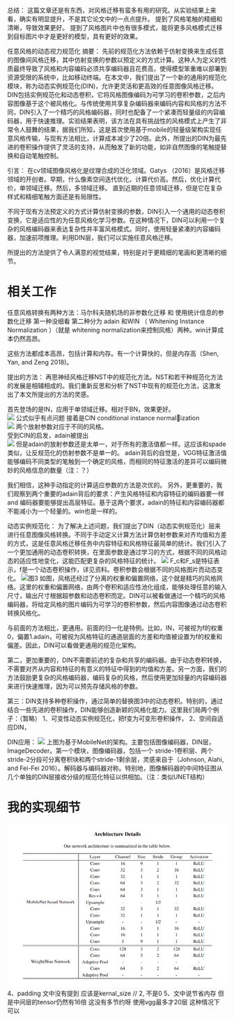 总结：
这篇文章还是有东西，对风格迁移有蛮多有用的研究。从实验结果上来看，确实有明显提升，不是其它论文中的一点点提升。
提到了风格笔触的精细和清晰，导致效果更好。
提到了风格图片中也有很多模式，能将更多风格模式迁移到目标图片中才是更好的模型，具有更好的效果。

任意风格的动态视力规范化
摘要：
先前的规范化方法依赖于仿射变换来生成任意的图像间风格迁移，其中仿射变换的参数以预定义的方式计算。这种人为定义的性质最终导致了风格和内容编码必须共享编码器且花费高，使得模型笨重难以部署到资源受限的系统中，比如移动终端。在本文中，我们提出了一个新的通用的规范化模块，称为动态实例规范化(DIN)，允许更灵活和更高效的任意图像风格迁移。DIN包括实例规范化和动态卷积，它将风格图像编码为可学习的卷积参数，之后内容图像基于这个被风格化。与传统使用共享复杂编码器来编码内容和风格的方法不同，DIN引入了一个精巧的风格编码器，同时也配备了一个紧凑而轻量级的内容编码器，用于快速推理。实验结果表明，该方法在具有挑战性的风格模式上产生了非常令人鼓舞的结果，据我们所知，这是首次使用基于mobile的轻量级架构实现任意风格传输，与现有方法相比，计算成本减少了20倍。此外，所提出的DIN为最先进的卷积操作提供了灵活的支持，从而触发了新的功能，如非自然图像的笔触提替换和自动笔触控制。

引言：
在cv领域图像风格化是纹理合成的泛化领域。Gatys （2016）是风格迁移领域的开创者。早期，什么像素空间迭代优化，计算代价高。然后，优化计算代价，单领域迁移。然后，多领域迁移。
直到近期的任意领域迁移，但是它在复杂样式和精细笔触方面还是有局限性。

不同于现有方法预定义的方式计算仿射变换的参数，DIN引入一个通用的动态卷积变换，它是适应性的为任意风格化学习参数。在这种情况下，DIN可以利用一个复杂的风格编码器来表达复杂性并丰富风格模式。同时，使用轻量紧凑的内容编码器，加速前项推理。利用DIN层，我们可以实施任意风格迁移。

所提出的方法提供了令人满意的视觉结果，特别是对于更精细的笔画和更清晰的细节。

# 相关工作
任意风格转换有两种方法：马尔科夫随机场的非参数化迁移 和 使用统计信息的参数化迁移
第一种没细看 
第二种分为 adain 和WIN （ Whitening Instance Normalization ）（就是 whitening normalization来控制风格）两种。win计算成本仍然高昂。

这些方法都成本高昂，包括计算和内存。有一个计算快的，但是内存高（Shen, Yan, and Zeng 2018)。

提出的方法：
再思神经风格迁移NST中的规范化方法。NST和若干种规范化方法的发展是相辅相成的。我们重新反思和分析了NST中现有的规范化方法，这激发出了本文所提出的方法的灵感。

首先登场的是IN，应用于单领域迁移。相对于BN，效果更好。  
![](.DIN-MobileNet替代vgg的-没代码-笔记_images/d07e25ae.png)  公式似乎有点问题
接着是CIN conditional instance normalization    
![](.DIN-MobileNet替代vgg的-没代码-笔记_images/d7139d65.png)  两个放射参数对应于不同的风格。  
受到CIN的启发，adain被提出  
![](.DIN-MobileNet替代vgg的-没代码-笔记_images/8388b882.png) 
但是adain的放射参数还是太单一，对于所有的激活值都一样。这应该和spade类似，让反规范化的仿射参数不是单一的。
adain背后的自觉是，VGG特征激活值能够编码不同类型的笔触到一个确定的风格，而相同的特征激活的差异可以编码微妙的风格信息的数量（注：？）

我们相信，这种手动指定的计算适应参数的方法是次优的。
另外，更重要的，我们观察到两个重要的adain背后的要求：产生风格特征和内容特征的编码器要一样 and 编码器要能够提出高层特征。基于这两个要求，adain的特征和内容编码器都不能减小为一个轻量的。win也是一样的。

动态实例规范化：
为了解决上述问题，我们提出了DIN（动态实例规范化）层来进行任意图像风格转换。不同于手动定义计算方法计算仿射参数来对齐均值和方差的方式，这是任意风格迁移任务中内容特征和风格特征最简单的统计。我们引入了一个更加通用的动态卷积转换，在里面参数是通过学习的方式，根据不同的风格动态的适应性地变化，这能匹配更复杂的风格特征的统计。
![](.DIN-MobileNet替代vgg的-没代码-笔记_images/5184f455.png)
F_c和F_s是特征表示，f是一个动态卷积操作，详见资料。卷积参数会根据不同的风格图片而动态变化。
![图3](.DIN-MobileNet替代vgg的-没代码-笔记_images/444dbef3.png)
如图，风格还经过了分离的权重和偏置网络，这个就是精巧的风格网络。这里的权重和偏置网络，由两个卷积和适应性池化组成，能够处理任意的输入尺寸，输出尺寸根据超参数和动态卷积而定。DIN可以被看做通过一个精巧的风格编码器，将给定风格的图片编码为可学习的卷积参数，然后内容图像通过动态卷积转换风格化。


与前面的方法相比，更通用。前面的归一化是特例。比如，IN，可被视为f的权重0，偏置1.adain，可被视为风格特征的通道层面的方差和均值被设置为f的权重和偏差。因此，DIN可以看做更通用的规范化架构。

第二，更加重要的，DIN不需要前述的复杂和共享的编码器。由于动态卷积转换，不需要对齐从内容和特征的有意义的特征中得到的均值和方差。另一方面，我们的方法鼓励更复杂的风格编码器，编码复杂的风格，然后使用更加轻量的内容编码器来进行快速推理，因为可以预先存储风格的参数。

第三：DIN支持多种卷积操作，通过简单的替换图3中的动态卷积。特别的，通过结合一些先进的卷积操作，DIN能够创造新颖的风格化能力。这里我们局两个例子：（暂略）
1、可变性动态实例规范化，把f变为可变形卷积操作，
2、空间自适应DIN，

DIN应用：
![](.DIN-MobileNet替代vgg的-没代码-笔记_images/fbfb4e6d.png)
上图为基于MobileNet的架构。主要包括图像编码器，DIN层，ImageDecoder。第一个模块，图像编码器，包括一个 stride-1卷积层、两个stride-2分段可分离卷积块和两个stride-1剩余层，灵感来自于（Johnson, Alahi, and Fei-Fei 2016）。解码器与编码器对称。特别地，图像解码器的中间特征图从几个单独的DIN层接收分级的规范化特征以供相加。（注：类似UNET结构）

# 我的实现细节
![](.DIN-MobileNet替代vgg的-没代码-笔记_images/eb5881a1.png)  
4、padding 文中没有提到 应该是kernal_size // 2, 不是0
5、文中说节省内存 但是中间层的tensor仍然有16倍 这没有多节约呀 使用vgg最多才20层 这种情况下 可以 




